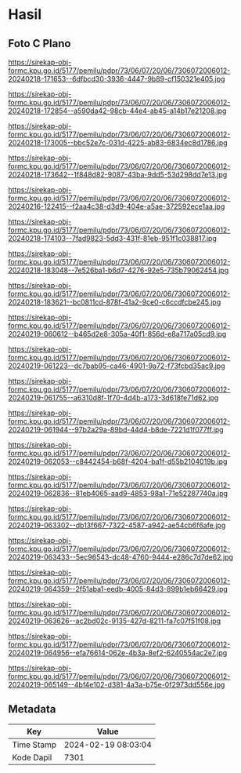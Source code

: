 # Hasil

## Foto C Plano

https://sirekap-obj-formc.kpu.go.id/5177/pemilu/pdpr/73/06/07/20/06/7306072006012-20240218-171653--6dfbcd30-3936-4447-9b89-cf150321e405.jpg

https://sirekap-obj-formc.kpu.go.id/5177/pemilu/pdpr/73/06/07/20/06/7306072006012-20240218-172854--a590da42-98cb-44e4-ab45-a14b17e21208.jpg

https://sirekap-obj-formc.kpu.go.id/5177/pemilu/pdpr/73/06/07/20/06/7306072006012-20240218-173005--bbc52e7c-031d-4225-ab83-6834ec8d1786.jpg

https://sirekap-obj-formc.kpu.go.id/5177/pemilu/pdpr/73/06/07/20/06/7306072006012-20240218-173642--1f848d82-9087-43ba-9dd5-53d298dd7e13.jpg

https://sirekap-obj-formc.kpu.go.id/5177/pemilu/pdpr/73/06/07/20/06/7306072006012-20240216-122415--f2aa4c38-d3d9-404e-a5ae-372592ece1aa.jpg

https://sirekap-obj-formc.kpu.go.id/5177/pemilu/pdpr/73/06/07/20/06/7306072006012-20240218-174103--7fad9823-5dd3-431f-81eb-951f1c038817.jpg

https://sirekap-obj-formc.kpu.go.id/5177/pemilu/pdpr/73/06/07/20/06/7306072006012-20240218-183048--7e526ba1-b6d7-4276-92e5-735b79062454.jpg

https://sirekap-obj-formc.kpu.go.id/5177/pemilu/pdpr/73/06/07/20/06/7306072006012-20240218-183621--bc0811cd-878f-41a2-9ce0-c6ccdfcbe245.jpg

https://sirekap-obj-formc.kpu.go.id/5177/pemilu/pdpr/73/06/07/20/06/7306072006012-20240219-060612--b465d2e8-305a-40f1-856d-e8a717a05cd9.jpg

https://sirekap-obj-formc.kpu.go.id/5177/pemilu/pdpr/73/06/07/20/06/7306072006012-20240219-061223--dc7bab95-ca46-4901-9a72-f73fcbd35ac9.jpg

https://sirekap-obj-formc.kpu.go.id/5177/pemilu/pdpr/73/06/07/20/06/7306072006012-20240219-061755--a6310d8f-1f70-4d4b-a173-3d618fe71d62.jpg

https://sirekap-obj-formc.kpu.go.id/5177/pemilu/pdpr/73/06/07/20/06/7306072006012-20240219-061944--97b2a29a-89bd-44d4-b8de-7221d1f077ff.jpg

https://sirekap-obj-formc.kpu.go.id/5177/pemilu/pdpr/73/06/07/20/06/7306072006012-20240219-062053--c8442454-b68f-4204-ba1f-d55b2104019b.jpg

https://sirekap-obj-formc.kpu.go.id/5177/pemilu/pdpr/73/06/07/20/06/7306072006012-20240219-062836--81eb4065-aad9-4853-98a1-71e52287740a.jpg

https://sirekap-obj-formc.kpu.go.id/5177/pemilu/pdpr/73/06/07/20/06/7306072006012-20240219-063302--db13f667-7322-4587-a942-ae54cb6f6afe.jpg

https://sirekap-obj-formc.kpu.go.id/5177/pemilu/pdpr/73/06/07/20/06/7306072006012-20240219-063433--5ec96543-dc48-4760-9444-e286c7d7de62.jpg

https://sirekap-obj-formc.kpu.go.id/5177/pemilu/pdpr/73/06/07/20/06/7306072006012-20240219-064359--2f51aba1-eedb-4005-84d3-899b1eb66429.jpg

https://sirekap-obj-formc.kpu.go.id/5177/pemilu/pdpr/73/06/07/20/06/7306072006012-20240219-063626--ac2bd02c-9135-427d-8211-fa7c07f51f08.jpg

https://sirekap-obj-formc.kpu.go.id/5177/pemilu/pdpr/73/06/07/20/06/7306072006012-20240219-064956--efa76614-062e-4b3a-8ef2-6240554ac2e7.jpg

https://sirekap-obj-formc.kpu.go.id/5177/pemilu/pdpr/73/06/07/20/06/7306072006012-20240219-065149--4bf4e102-d381-4a3a-b75e-0f2973dd556e.jpg


## Metadata

| Key        | Value               |
| ---------- | ------------------- |
| Time Stamp | 2024-02-19 08:03:04 |
| Kode Dapil | 7301                |



